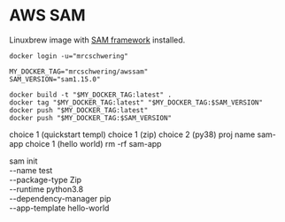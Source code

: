 # AWS SAM

Linuxbrew image with [SAM framework](https://docs.aws.amazon.com/serverless-application-model/latest/developerguide/what-is-sam.html) installed.

```
docker login -u="mrcschwering"

MY_DOCKER_TAG="mrcschwering/awssam"
SAM_VERSION="sam1.15.0"

docker build -t "$MY_DOCKER_TAG:latest" .
docker tag "$MY_DOCKER_TAG:latest" "$MY_DOCKER_TAG:$SAM_VERSION"
docker push "$MY_DOCKER_TAG:latest"
docker push "$MY_DOCKER_TAG:$SAM_VERSION"
```

choice 1 (quickstart templ)
choice 1 (zip)
choice 2 (py38)
proj name sam-app
choice 1 (hello world)
rm -rf sam-app

sam init \
 --name test \
 --package-type Zip \
 --runtime python3.8 \
 --dependency-manager pip \
 --app-template hello-world
